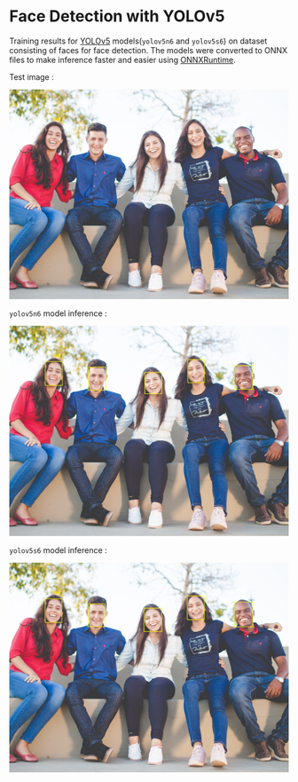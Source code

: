 # Face Detection with YOLOv5

Training results for [YOLOv5](https://github.com/ultralytics/yolov5) models(`yolov5n6` and `yolov5s6`) on dataset consisting of faces for face detection. The models were converted to ONNX files to make inference faster and easier using [ONNXRuntime](https://onnxruntime.ai/).

Test image :

![](assets/detect.jpg)

`yolov5n6` model inference :

![](assets/inference_yolov5n6.jpg)

`yolov5s6` model inference :

![](assets/inference_yolov5s6.jpg)
